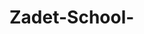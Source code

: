 # Zadet-School-  
<head>
  <meta charset="UTF-8" />
  <meta name="viewport" content="width=device-width, initial-scale=1.0" />

  <title>Zadet Preparatory & International School Website</title>

  <meta name="description" content="Check Zadet School results online. Students can log in with their ID and password to view results instantly and securely." />
  
  <meta name="keywords" content="Zadet School, student results, online results, check results, ZPISS, education, Sierra Leone" />
  
  <meta name="author" content="Zadet Preparatory & International Secondary School" />
  
  <!-- Google site verification -->
  <meta name="google-site-verification" content="UG3I--ZmnY0Frgddp2QZZ5Ilq8Jc4wJzRovlmd1R6pA" />

  <!-- Optional: link to your stylesheet and icons -->
  <link href="https://unpkg.com/boxicons@2.1.4/css/boxicons.min.css" rel="stylesheet" />
  <link rel="stylesheet" href="style.css" />

  <!-- Optional: Social media preview tags -->
  <meta property="og:title" content="Zadet School Result Website" />
  <meta property="og:description" content="Check your Zadet School results online securely and instantly." />
  <meta property="og:url" content="https://zadet-school.vercel.app/" />
  <meta property="og:type" content="website" />
</head>
